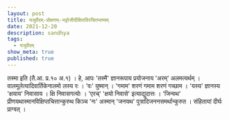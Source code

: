 ```yaml
---
layout: post
title: यजुर्वेदम्-प्रोक्षणम्-भट्टोजीदीक्षितविरचितभाष्यम्
date: 2021-12-20
description: sandhya
tags:
  - यजुर्वेदम्
show_meta: true
published: true
---
```



तस्मा इति (तै.आ. प्र.१० अ.१) । हे, आपः 'तस्मै' ज्ञानरूपाय प्रयोजनाय 'अरम्' अलमत्यर्थम् । वालमूलेत्यादिवार्तिकेनालमो लस्य
 रः । 'वः' युष्मान् । 'गमाम' शरणं गमाम शरणं गच्छाम । 'यस्य' ज्ञानस्य 'क्षयाय' निवासाय । क्षि निवासगत्योः । 'एरच्' 
'क्षयो
 निवासे' इत्याद्युदात्तः । 'जिन्वथ' प्रीणयथास्मानविक्षिप्तचित्तान्कुरुथ किञ्च 'नः' अस्मान् 'जनयथ' 
पुत्रादिजननसमर्थान्कुरुत । संहितायां दीर्घः प्राग्वत् । 
